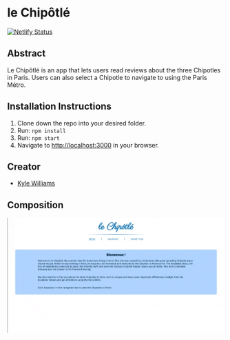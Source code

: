 # le Chipôtlé

[![Netlify Status](https://api.netlify.com/api/v1/badges/8babaab9-548f-4217-b597-78b734d61b0b/deploy-status)](https://app.netlify.com/sites/chipotlesinparis/deploys)

## Abstract

Le Chipôtlé is an app that lets users read reviews about the three Chipotles in Paris. Users can also select a Chipotle to navigate to using the Paris Métro. 

## Installation Instructions 

1. Clone down the repo into your desired folder.
2. Run: `npm install`
3. Run: `npm start`
4. Navigate to [http://localhost:3000](http://localhost:3000) in your browser.

## Creator
* [Kyle Williams](https://github.com/KCWill)

## Composition

<img width="700px" alt="Chipotle Composition" src='./public/images/chipotleComp.gif'>


